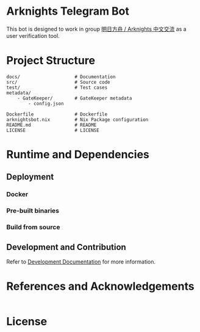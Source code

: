 # Arknights Telegram Bot

This bot is designed to work in group [明日方舟 / Arknights 中文交流](https://t.me/ArknightsZH) as a user verification tool.


# Project Structure

```
docs/                    # Documentation
src/                     # Source code
test/                    # Test cases
metadata/      
    - GateKeeper/        # GateKeeper metadata
        - config.json 
        
Dockerfile               # Dockerfile
arknightsbot.nix         # Nix Package configuration
README.md                # README
LICENSE                  # LICENSE
```

# Runtime and Dependencies

## Deployment

### Docker

### Pre-built binaries

### Build from source

## Development and Contribution

Refer to [Development Documentation](docs/Development.md) for more information.

# References and Acknowledgements

<!-- 
The arknights game data possible come from 
[PRTS Wiki](https://prts.wiki/)

-->

```

```
# License
```

```




